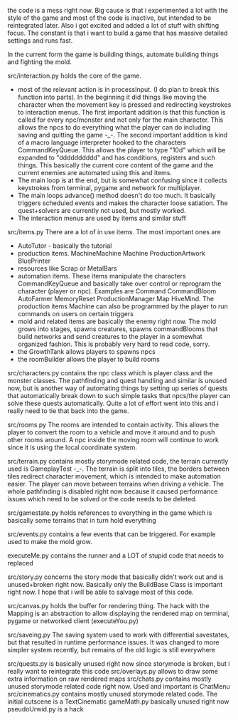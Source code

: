 the code is a mess right now. Big cause is that i experimented a lot with the style of the game and most of the code is inactive, but intended to be reintegrated later. Also i got excited and added a lot of stuff with shifting focus. The constant is that i want to build a game that has massive detailed settings and runs fast.

In the current form the game is building things, automate building things and fighting the mold.

src/interaction.py
holds the core of the game.
* most of the relevant action is in processInput. (I do plan to break this function into parts). In the beginning it did things like moving the character when the movement key is pressed and redirecting keystrokes to interaction menus. The first important addition is that this function is called for every npc/monster and not only for the main character. This allows the npcs to do everything what the player can do including saving and quitting the game -_-. The second important addition is kind of a macro language interpreter hooked to the characters CommandKeyQueue. This allows the player to type "10d" which will be expanded to "dddddddddd" and has conditions, registers and such things. This basically the current core content of the game and the current enemies are automated using this and items.
* The main loop is at the end, but is somewhat confusing since it collects keystrokes from terminal, pygame and network for multiplayer.
* The main loops advance() method doesn't do too much. It basically triggers scheduled events and makes the character loose satiation. The quest+solvers are currently not used, but mostly worked.
* The interaction menus are used by items and similar stuff

src/items.py
There are a lot of in use items. The most important ones are
* AutoTutor - basically the tutorial
* production items. MachineMachine Machine ProductionArtwork BluePrinter
* resources like Scrap or MetalBars
* automation items. These items manipulate the characters CommandKeyQueue and basically take over control or reprogram the character (player or npc). Examples are Command CommandBloom AutoFarmer MemoryReset ProductionManager Map HiveMind. The production items Machine can also be programmed by the player to run commands on users on certain triggers
* mold and related items are basically the enemy right now. The mold grows into stages, spawns creatures, spawns commandBlooms that build networks and send creatures to the player in a somewhat organized fashion. This is probably very hard to read code, sorry.
* the GrowthTank allows players to spawns npcs
* the roomBuilder allows the player to build rooms

src/characters.py
contains the npc class which is player class and the monster classes. The pathfinding and quest handling and similar is unused now, but is another way of automating things by setting up series of quests that automatically break down to such simple tasks that npcs/the player can solve these quests automatically. Quite a lot of effort went into this and i really need to tie that back into the game.

src/rooms.py
The rooms are intended to contain activity. This allows the player to convert the room to a vehicle and move it around and to push other rooms around. A npc inside the moving room will continue to work since it is using the local coordinate system.

src/terrain.py
contains mostly storymode related code, the terrain currently used is GameplayTest -_-. The terrain is split into tiles, the borders between tiles redirect character movement, which is intended to make automation easier. The player can move between terrains when driving a vehicle. The whole pathfinding is disabled right now because it caused performance issues which need to be solved or the code needs to be deleted.

src/gamestate.py
holds references to everything in the game which is basically some terrains that in turn hold everything

src/events.py
contains a few events that can be triggered. For example used to make the mold grow.

executeMe.py
contains the runner and a LOT of stupid code that needs to replaced

src/story.py
concerns the story mode that basically didn't work out and is unused+broken right now. Basically only the BuildBase Class is important right now. I hope that i will be able to salvage most of this code.

src/canvas.py
holds the buffer for rendering thing. The hack with the Mapping is an abstraction to allow displaying the rendered map on terminal, pygame or networked client (executeYou.py)

src/saveing.py
The saving system used to work with differential savestates, but that resulted in runtime performance issues. It was changed to more simpler system recently, but remains of the old logic is still everywhere

src/quests.py is basically unused right now since storymode is broken, but i really want to reintegrate this code
src/overlays.py allows to draw some extra information on raw rendered maps
src/chats.py contains mostly unused storymode related code right now. Used and important is ChatMenu
src/cinematics.py contains mostly unused storymode related code. The initial cutscene is a TextCinematic
gameMath.py basically unused right now
pseudoUrwid.py is a hack
